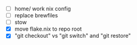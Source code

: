 - [ ] home/ work nix config
- [ ] replace brewfiles
- [ ] stow
- [x] move flake.nix to repo root
- [x] "git checkout" vs "git switch" and "git restore"
